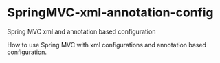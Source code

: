 # SpringMVC-xml-annotation-config
Spring MVC xml and annotation based configuration

How to use Spring MVC with xml configurations and annotation based configuration.

